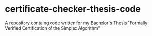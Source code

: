 # certificate-checker-thesis-code
A repository containg code written for my Bachelor's Thesis "Formally Verified Certification of the Simplex Algorithm"
